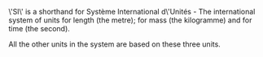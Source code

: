 \\'SI\\' is a shorthand for Système International d\\'Unités - The
international system of units for length (the metre); for mass (the
kilogramme) and for time (the second).

All the other units in the system are based on these three units.
